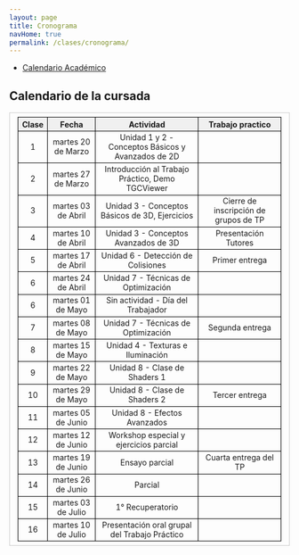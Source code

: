```yaml
---
layout: page
title: Cronograma
navHome: true
permalink: /clases/cronograma/
---
```


<style>

table {
  border-collapse: collapse;
  border-spacing: 0;
  font-size: 1em;
  border: 1px solid #CCC;
  margin: 0;
  padding: 0.5em 1em;
}

th {
 font-weight: bold;
  background-color: #F0F0F0;
  border:1px solid #000000;
}

td{
    border:1px solid #000000;
}

</style>

* [Calendario Académico](https://www.frba.utn.edu.ar/es/calendario-academico/)

## Calendario de la cursada

| Clase | Fecha               | Actividad    | Trabajo practico  |
|:-----:|:-------------------:|:------------:|:-----------------:|
|  1    | martes 20 de Marzo | Unidad 1 y 2 - Conceptos Básicos y Avanzados de 2D | |
|  2    | martes 27 de Marzo | Introducción al Trabajo Práctico, Demo TGCViewer | |
|  3    | martes 03 de Abril | Unidad 3 - Conceptos Básicos de 3D, Ejercicios | Cierre de inscripción de grupos de TP|
|  4    | martes 10 de Abril | Unidad 3 - Conceptos Avanzados de 3D | Presentación Tutores|
|  5    | martes 17 de Abril | Unidad 6 - Detección de Colisiones | Primer entrega|
|  6    | martes 24 de Abril | Unidad 7 - Técnicas de Optimización ||
|  6    | martes 01 de Mayo | Sin actividad - Día del Trabajador ||
|  7    | martes 08 de Mayo | Unidad 7 - Técnicas de Optimización | Segunda entrega|
|  8    | martes 15 de Mayo | Unidad 4 - Texturas e Iluminación ||
|  9    | martes 22 de Mayo  | Unidad 8 - Clase de Shaders 1 ||
| 10    | martes 29 de Mayo  | Unidad 8 - Clase de Shaders 2 | Tercer entrega|
| 11    | martes 05 de Junio  | Unidad 8 - Efectos Avanzados ||
| 12    | martes 12 de Junio | Workshop especial y ejercicios parcial ||
| 13    | martes 19 de Junio | Ensayo parcial | Cuarta entrega del TP|
| 14    | martes 26 de Junio | Parcial ||
| 15    | martes 03 de Julio | 1° Recuperatorio ||
| 16    | martes 10 de Julio | Presentación oral grupal del Trabajo Práctico ||
